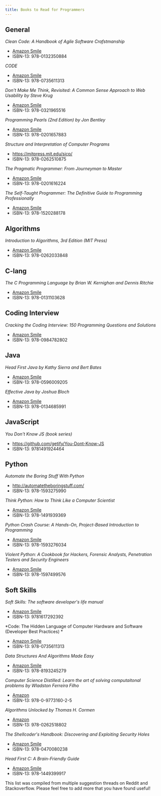 ```yaml
---
title: Books to Read for Programmers
---
```


## General

*Clean Code: A Handbook of Agile Software Crafstmanship*
- [Amazon Smile](https://smile.amazon.com/Clean-Code-Handbook-Software-Craftsmanship/dp/0132350882?sa-no-redirect=1)
- ISBN-13: 978-0132350884

*CODE*
- [Amazon Smile](https://smile.amazon.com/Code-Language-Computer-Hardware-Software/dp/0735611319/ref=sr_1_1?s=books&ie=UTF8&qid=1508780869&sr=1-1&keywords=code)
- ISBN-13: 978-0735611313

*Don't Make Me Think, Revisited: A Common Sense Approach to Web Usability by Steve Krug*
- [Amazon Smile](https://smile.amazon.com/Dont-Make-Think-Revisited-Usability/dp/0321965515/ref=sr_1_1?ie=UTF8&qid=1538370339&sr=8-1&keywords=dont+make+me+think)
- ISBN-13: 978-0321965516

*Programming Pearls (2nd Edition) by Jon Bentley*
- [Amazon Smile](https://www.amazon.com/Programming-Pearls-2nd-Jon-Bentley/dp/0201657880)
- ISBN-13: 978-0201657883

*Structure and Interpretation of Computer Programs*
- https://mitpress.mit.edu/sicp/
- ISBN-13: 978-0262510875

*The Pragmatic Programmer: From Journeyman to Master*
- [Amazon Smile](https://smile.amazon.com/Pragmatic-Programmer-Journeyman-Master/dp/020161622X?sa-no-redirect=1)
- ISBN-13: 978-0201616224

*The Self-Taught Programmer: The Definitive Guide to Programming Professionally*
- [Amazon Smile](https://smile.amazon.com/Self-Taught-Programmer-Definitive-Programming-Professionally-ebook/dp/B01M01YDQA?sa-no-redirect=1)
- ISBN-13: 978-1520288178

## Algorithms

*Introduction to Algorithms, 3rd Edition (MIT Press)*
- [Amazon Smile](https://smile.amazon.com/Introduction-Algorithms-3rd-MIT-Press/dp/0262033844/)
- ISBN-13: 978-0262033848 

## C-lang

*The C Programming Language by Brian W. Kernighan and Dennis Ritchie*
- [Amazon Smile](https://smile.amazon.com/Programming-Language-2nd-Brian-Kernighan/dp/0131103628/)
- ISBN-13: 978-0131103628

## Coding Interview

*Cracking the Coding Interview: 150 Programming Questions and Solutions*
- [Amazon Smile](https://smile.amazon.com/Cracking-Coding-Interview-Programming-Questions/dp/098478280X)
- ISBN-13: 978-0984782802

## Java

*Head First Java by Kathy Sierra and Bert Bates*
- [Amazon Smile](https://smile.amazon.com/Head-First-Java-Kathy-Sierra/dp/0596009208)
- ISBN-13: 978-0596009205

*Effective Java by Joshua Bloch*
- [Amazon Smile](https://smile.amazon.com/Effective-Java-3rd-Joshua-Bloch/dp/0134685997)
- ISBN-13: 978-0134685991

## JavaScript

*You Don't Know JS (book series)*
- https://github.com/getify/You-Dont-Know-JS
- ISBN-13: 9781491924464 

## Python

*Automate the Boring Stuff With Python*
- http://automatetheboringstuff.com/
- ISBN-13: 978-1593275990

*Think Python: How to Think Like a Computer Scientist*
- [Amazon Smile](https://www.amazon.com/Think-Python-Like-Computer-Scientist/dp/1491939362)
- ISBN-13: 978-1491939369

*Python Crash Course: A Hands-On, Project-Based Introduction to Programming*
- [Amazon Smile](https://www.amazon.co.uk/Python-Crash-Course-Hands-Project-Based/dp/1593276036)
- ISBN-13: 978-1593276034

*Violent Python: A Cookbook for Hackers, Forensic Analysts, Penetration Testers and Security Engineers*
- [Amazon Smile](https://www.amazon.com/Violent-Python-Cookbook-Penetration-Engineers/dp/1597499579/ref=sr_1_2?ie=UTF8&qid=1538665634&sr=8-2&keywords=violent+python)
- ISBN-13: 978-1597499576

## Soft Skills

*Soft Skills: The software developer's life manual*
- [Amazon Smile](https://smile.amazon.com/Soft-Skills-software-developers-manual/dp/1617292397?pldnSite=1)
- ISBN-13: 9781617292392 


*Code: The Hidden Language of Computer Hardware and Software (Developer Best Practices) *
- [Amazon Smile](https://www.amazon.com/Code-Language-Computer-Hardware-Software/dp/0735611319)
- ISBN-13: 978-0735611313

*Data Structures And Algorithms Made Easy*
- [Amazon Smile](https://www.amazon.com/Data-Structures-Algorithms-Made-Easy/dp/819324527X)
- ISBN-13: 978-8193245279

*Computer Science Distilled: Learn the art of solving computaitonal problems by Wladston Ferreira Filho*
- [Amazon](https://www.amazon.com/Computer-Science-Distilled-Computational-Problems/dp/0997316020)
- ISBN-13: 978-0-9773160-2-5

*Algorithms Unlocked by Thomas H. Cormen*
- [Amazon](https://www.amazon.com/Algorithms-Unlocked-Press-Thomas-Cormen/dp/0262518805)
- ISBN-13: 978-0262518802

*The Shellcoder's Handbook: Discovering and Exploiting Security Holes*
- [Amazon Smile](https://www.amazon.com/Shellcoders-Handbook-Discovering-Exploiting-Security/dp/047008023X/ref=sr_1_1?ie=UTF8&qid=1538665772&sr=8-1&keywords=shellcoders+handbook+3rd+edition&dpID=41xfa6zpuPL&preST=_SX218_BO1,204,203,200_QL40_&dpSrc=srch)
- ISBN-13: 978-0470080238

*Head First C: A Brain-Friendly Guide*
- [Amazon Smile](https://www.amazon.com/Head-First-C-Brain-Friendly-Guide/dp/1449399916/ref=sr_1_2?ie=UTF8&qid=1538665818&sr=8-2&keywords=head+first+c&dpID=51StqzL2dWL&preST=_SX218_BO1,204,203,200_QL40_&dpSrc=srch)
- ISBN-13: 978-1449399917

This list was compiled from multiple suggestion threads on Reddit and Stackoverflow. 
Please feel free to add more that you have found useful!
